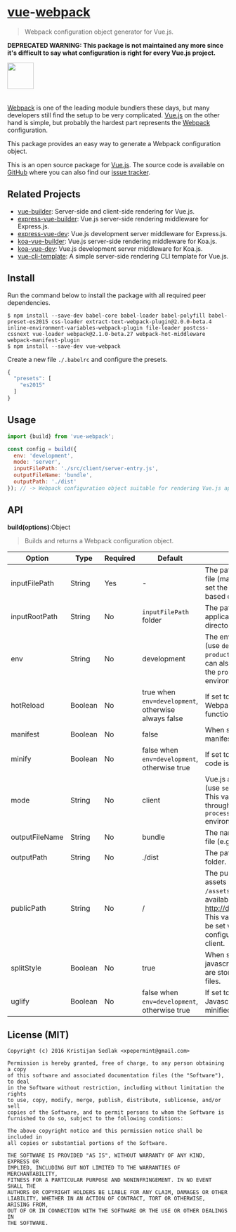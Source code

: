 # [vue](http://vuejs.org)-[webpack](https://webpack.github.io)

> Webpack configuration object generator for Vue.js.

**DEPRECATED WARNING: This package is not maintained any more since it's difficult to say what configuration is right for every Vue.js project.**

<img src="logo.png" height="60" style="margin-bottom: 20px" />

[Webpack](https://webpack.github.io) is one of the leading module bundlers these days, but many developers still find the setup to be very complicated. [Vue.js](http://vuejs.org) on the other hand is simple, but probably the hardest part represents the [Webpack](https://webpack.github.io) configuration.

This package provides an easy way to generate a Webpack configuration object.

This is an open source package for [Vue.js](http://vuejs.org/). The source code is available on [GitHub](https://github.com/xpepermint/vue-webpack) where you can also find our [issue tracker](https://github.com/xpepermint/vue-webpack/issues).

## Related Projects

* [vue-builder](https://github.com/xpepermint/vue-builder): Server-side and client-side rendering for Vue.js.
* [express-vue-builder](https://github.com/xpepermint/express-vue-builder): Vue.js server-side rendering middleware for Express.js.
* [express-vue-dev](https://github.com/xpepermint/express-vue-dev): Vue.js development server middleware for Express.js.
* [koa-vue-builder](https://github.com/kristianmandrup/koa-vue-builder): Vue.js server-side rendering middleware for Koa.js.
* [koa-vue-dev](https://github.com/kristianmandrup/koa-vue-dev): Vue.js development server middleware for Koa.js.
* [vue-cli-template](https://github.com/xpepermint/vue-cli-template): A simple server-side rendering CLI template for Vue.js.

## Install

Run the command below to install the package with all required peer dependencies.

```
$ npm install --save-dev babel-core babel-loader babel-polyfill babel-preset-es2015 css-loader extract-text-webpack-plugin@2.0.0-beta.4 inline-environment-variables-webpack-plugin file-loader postcss-cssnext vue-loader webpack@2.1.0-beta.27 webpack-hot-middleware webpack-manifest-plugin
$ npm install --save-dev vue-webpack
```

Create a new file `./.babelrc` and configure the presets.

```js
{
  "presets": [
    "es2015"
  ]
}
```

## Usage

```js
import {build} from 'vue-webpack';

const config = build({
  env: 'development',
  mode: 'server',
  inputFilePath: './src/client/server-entry.js',
  outputFileName: 'bundle',
  outputPath: './dist'
}); // -> Webpack configuration object suitable for rendering Vue.js applications.
```

## API

**build(options)**:Object

> Builds and returns a Webpack configuration object.

| Option | Type | Required | Default | Description
|--------|------|----------|---------|------------
| inputFilePath | String | Yes | - | The path to Vue.js entry file (make sure that you set the right entry file based on `mode`).
| inputRootPath | String | No | `inputFilePath` folder | The path to the Vue.js application's root directory.
| env | String | No | development | The environment name (use `deveoplent` or `production`). This value can also be set through the `process.env.NODE_ENV` environment variable.
| hotReload | Boolean | No | true when `env=development`, otherwise always false | If set to `true` then Webpack's hot-reload function is included.
| manifest | Boolean | No | false | When set tot `true`, the manifest files is created.
| minify | Boolean | No | false when `env=development`, otherwise true | If set to `true` then CSS code is minified.
| mode | String | No | client | Vue.js application mode (use `server` or `client`). This value can also be set through the `process.env.VUE_ENV` environment variable.
| outputFileName | String | No | bundle | The name of the bundle file (e.g. bundle.js).
| outputPath | String | No | ./dist | The path to the output folder.
| publicPath | String | No | / | The public path for the assets (e.g. if set to `/assets` then files are available at http://domain.com/assets). This variable should only be set when building a configuration object for a client.
| splitStyle | Boolean | No | true | When set to `true`, javascript and css code are stored into separated files.
| uglify | Boolean | No | false when `env=development`, otherwise true | If set to `true` then Javascript code is minified.

## License (MIT)

```
Copyright (c) 2016 Kristijan Sedlak <xpepermint@gmail.com>

Permission is hereby granted, free of charge, to any person obtaining a copy
of this software and associated documentation files (the "Software"), to deal
in the Software without restriction, including without limitation the rights
to use, copy, modify, merge, publish, distribute, sublicense, and/or sell
copies of the Software, and to permit persons to whom the Software is
furnished to do so, subject to the following conditions:

The above copyright notice and this permission notice shall be included in
all copies or substantial portions of the Software.

THE SOFTWARE IS PROVIDED "AS IS", WITHOUT WARRANTY OF ANY KIND, EXPRESS OR
IMPLIED, INCLUDING BUT NOT LIMITED TO THE WARRANTIES OF MERCHANTABILITY,
FITNESS FOR A PARTICULAR PURPOSE AND NONINFRINGEMENT. IN NO EVENT SHALL THE
AUTHORS OR COPYRIGHT HOLDERS BE LIABLE FOR ANY CLAIM, DAMAGES OR OTHER
LIABILITY, WHETHER IN AN ACTION OF CONTRACT, TORT OR OTHERWISE, ARISING FROM,
OUT OF OR IN CONNECTION WITH THE SOFTWARE OR THE USE OR OTHER DEALINGS IN
THE SOFTWARE.
```
